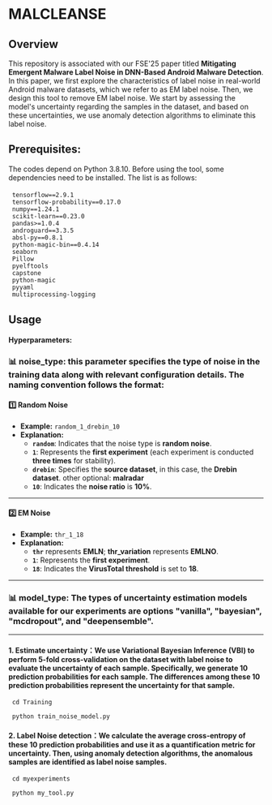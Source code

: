 # MALCLEANSE

## Overview
This repository is associated with our FSE'25 paper titled **Mitigating Emergent Malware Label Noise in DNN-Based Android Malware Detection**.
In this paper, we first explore the characteristics of label noise in real-world Android malware datasets, which we refer to as EM label noise. Then, we design this tool to remove EM label noise. We start by assessing the model's uncertainty regarding the samples in the dataset, and based on these uncertainties, we use anomaly detection algorithms to eliminate this label noise.

## Prerequisites:
The codes depend on Python 3.8.10. Before using the tool, some dependencies need to be installed. The list is as follows:
#### 
     tensorflow==2.9.1
     tensorflow-probability==0.17.0
     numpy==1.24.1
     scikit-learn==0.23.0
     pandas>=1.0.4
     androguard==3.3.5
     absl-py==0.8.1
     python-magic-bin==0.4.14
     seaborn
     Pillow
     pyelftools
     capstone
     python-magic
     pyyaml
     multiprocessing-logging

##  Usage

#### Hyperparameters:
      
      
### 📊 noise_type: this parameter specifies the type of noise in the training data along with relevant configuration details. The naming convention follows the format:

#### 1️⃣ Random Noise

- **Example:** `random_1_drebin_10`
- **Explanation:**
  - **`random`**: Indicates that the noise type is **random noise**.
  - **`1`**: Represents the **first experiment** (each experiment is conducted **three times** for stability).
  - **`drebin`**: Specifies the **source dataset**, in this case, the **Drebin dataset**. other optional: **malradar**
  - **`10`**: Indicates the **noise ratio** is **10%**.

---

#### 2️⃣ EM Noise

- **Example:** `thr_1_18`
- **Explanation:**
  - **`thr`** represents **EMLN**; **thr_variation** represents **EMLNO**.
  - **`1`**: Represents the **first experiment**.
  - **`18`**: Indicates the **VirusTotal threshold** is set to **18**.

---

### 📊 model_type: The types of uncertainty estimation models available for our experiments are options "vanilla", "bayesian", "mcdropout", and "deepensemble".

---
      
     

#### 1. Estimate uncertainty：We use Variational Bayesian Inference (VBI) to perform 5-fold cross-validation on the dataset with label noise to evaluate the uncertainty of each sample. Specifically, we generate 10 prediction probabilities for each sample. The differences among these 10 prediction probabilities represent the uncertainty for that sample.

     cd Training 

     python train_noise_model.py 


#### 2. Label Noise detection：We calculate the average cross-entropy of these 10 prediction probabilities and use it as a quantification metric for uncertainty. Then, using anomaly detection algorithms, the anomalous samples are identified as label noise samples.

     cd myexperiments

     python my_tool.py 


